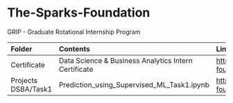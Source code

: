 # The-Sparks-Foundation
GRIP - Graduate Rotational Internship Program

|Folder|Contents|Link|
|:----|:----|:----|
|Certificate|Data Science & Business Analytics Intern Certificate|https://github.com/ashokdhakad/GRIP-tasks-the-spark-foundation-/blob/main/Certificates/grip%20spark%20foundation.png|
|Projects DSBA/Task1|Prediction_using_Supervised_ML_Task1.ipynb|https://github.com/ashokdhakad/GRIP-tasks-the-spark-foundation-/blob/main/Projects%20DSBA/Task1/Prediction%20using%20Supervised%20ML.ipynb|

